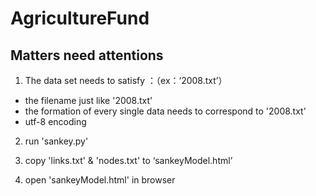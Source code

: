 # AgricultureFund

## Matters need attentions
1. The data set needs to satisfy ：（ex：‘2008.txt’）
  - the filename just like '2008.txt'
  - the formation of every single data needs to correspond to '2008.txt'
  - utf-8 encoding
  
2. run 'sankey.py'

3. copy 'links.txt' & 'nodes.txt' to ‘sankeyModel.html’

4. open 'sankeyModel.html' in browser

